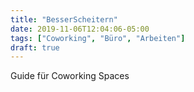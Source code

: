 ```yaml
---
title: "BesserScheitern"
date: 2019-11-06T12:04:06-05:00
tags: ["Coworking", "Büro", "Arbeiten"]
draft: true
---
```

Guide für Coworking Spaces
